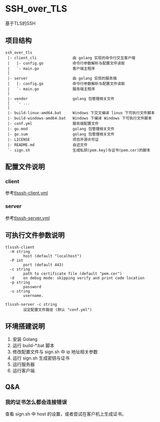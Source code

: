 # SSH_over_TLS

基于TLS的SSH

## 项目结构

```
ssh_over_tls
 |- client_cli                由 golang 实现的命令行交互客户端
 |   |- config.go             命令行参数解析与配置文件读取
 |   `- main.go               客户端主程序
 |
 |- server                    由 golang 实现的服务端
 |   |- config.go             命令行参数解析与配置文件读取
 |   `- main.go               服务端主程序
 |
 |- vendor                    golang 包管理相关文件
 |   `- ...
 |
 |- build-linux-amd64.bat     Windows 下交叉编译 linux 下可执行文件脚本
 |- build-windows-amd64.bat   Windows 下编译 Windows 下可执行文件脚本
 |- conf.yml                  服务端配置文件
 |- go.mod                    golang 包管理相关文件
 |- go.sum                    golang 包管理相关文件
 |- LICENSE                   项目开源许可证
 |- README.md                 自述文件
 `- sign.sh                   生成私钥(pem.key)与证书(pem.cer)的脚本

```

## 配置文件说明

### client

参考[tlsssh-client.yml](tlsssh-client.yml)

### server

参考[tlsssh-server.yml](tlsssh-server.yml)

## 可执行文件参数说明

```
tlsssh-client
  -H string
        host (default "localhost")
  -P int
        port (default 443)
  -c string
        path to certificate file (default "pem.cer")
  -d    on debug mode: skipping verify and print code location
  -p string
        password
  -u string
        username.

tlsssh-server -c string
        设定配置文件路径 (默认 "conf.yml")
```

## 环境搭建说明

1. 安装 Golang
2. 运行 build-*.bat 脚本
3. 修改配置文件与 sign.sh 中 ip 地址相关参数
4. 运行 sign.sh 生成密钥与证书
5. 运行服务器
6. 运行客户端

## Q&A

### 我的证书怎么都会连接错误

查看 sign.sh 中 host 的设置，或者尝试在客户机上生成证书。